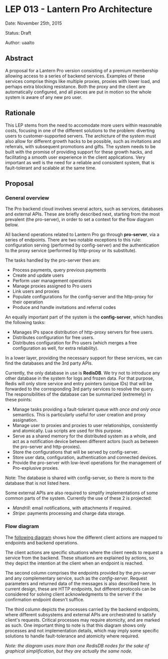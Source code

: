 # LEP 013 - Lantern Pro Architecture

Date: November 25th, 2015

Status: Draft

Author: uaalto

## Abstract

A proposal for a Lantern Pro version consisting of a premium membership allowing access to a series of backend services.  Examples of these services comprise things like multiple proxies, proxies with lower load, and perhaps extra blocking resistance.  Both the proxy and the client are automatically configured, and all pieces are put in motion so the whole system is aware of any new pro user.

## Rationale

This LEP stems from the need to accomodate more users within reasonable costs, focusing in one of the different solutions to the problem: diverting users to customer-supported servers.  The archicture of the system must also allow for different growth hacks to be possible, such as invitations and referrals, with subsequent promotions and gifts.  The system needs to be built with the promise of providing support for these growth hacks, and facilitating a smooth user experience in the client applications.  Very important as well is the need for a reliable and consistent system, that is fault-tolerant and scalable at the same time.


## Proposal

### General overview

The Pro backend cloud involves several actors, such as services, databases and external APIs.  These are briefly described next, starting from the most prevalent (the pro-server), in order to set a context for the flow diagram below.

All backend operations related to Lantern Pro go through **pro-server**, via a series of endpoints.  There are two notable exceptions to this rule: configuration serving (performed by config-server) and the authentication to the proxy service (performed by http-proxy or its substitute).

The tasks handled by the pro-server then are:

* Process payments, query previous payments
* Create and update users
* Perform user management operations
* Manage proxies assigned to Pro users
* Link users and proxies
* Populate configurations for the config-server and the http-proxy for their operation
* Produce and handle invitations and referral codes

An equally important part of the system is the **config-server**, which handles the following tasks:

* Manages IPs space distribution of http-proxy servers for free users.
* Distributes configuration for free users.
* Distributes configuration for Pro users (which merges a free configuration as well, for extra reliability).

In a lower layer, providing the necessary support for these services, we can find the databases and the 3rd party APIs.

Currently, the only database in use is **RedisDB**.  We try not to introduce any other database in the system for logs and frozen data.  For that purpose, Redis will only store service and entry pointers (unique IDs) that will be forwarded to the corresponding 3rd party services to resolve the query.  The responsibilities of the database can be summarized (extremely) in these points:

* Manage tasks providing a fault-tolerant queue with *once and only once* semantics.  This is particularly useful for user creation and proxy assignation.
* Manage user to proxies and proxies to user relationships, consistently and atomically.  Lua scripts are used for this purpose.
* Serve as a shared memory for the distributed system as a whole, and act as a notification device between different actors (such as between the pro-server and http-proxies).
* Store the configurations that will be served by config-server.
* Store user data, configuration, authentication and connected devices.
* Provide the pro-server with low-level operations for the management of Pro-explusive proxies.

Note: The database is shared with config-server, so there is more to the database that is not listed here.

Some external APIs are also required to simplify implementations of some common parts of the system.  Currently the use of these 2 is projected:

* *Mandrill*: email notifications, with attachments if required.
* *Stripe*: payments processing and charge data storage.


### Flow diagram

The [following diagram](images/lantern_pro_architecture.png) shows how the different client actions are mapped to endpoints and backend operations.

The client actions are specific situations where the client needs to request a service from the backend.  These situations are explained by actions, so they depict the intention at the client when an endpoint is reached.

The second column comprises the endpoints provided by the *pro-server* and any complementary service, such as the *config-server*.  Request parameters and returned data of the messages is also described here.  In current design, these are HTTP endpoints, but different protocols can be considered for solving client acknowledgments to the server if the confirmation endpoint doesn't suffice.

The third column depicts the processes carried by the backend endpoints, where different subsystems and external APIs are orchestrated to satisfy client's requests.  Critical processes may require atomicity, and are marked as such.  One important thing to note is that this diagram shows only processes and not implementation details, which may imply some specific solutions to handle fault-tolerance and atomicity where required.

*Note: the diagram uses more than one RedisDB nodes for the sake of graphical simplification, but they are actually the same node.*
